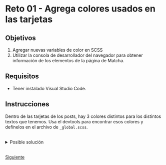 # Reto 01 - Agrega colores usados en las tarjetas

## Objetivos
1. Agregar nuevas variables de color en SCSS
2. Utilizar la consola de desarrollador del navegador para obtener información de los elementos de la página de Matcha.
## Requisitos
- Tener instalado Visual Studio Code.

## Instrucciones

Dentro de las tarjetas de los posts, hay 3 colores distintos para los distintos
textos que tenemos. Usa el devtools para encontrar esos colores y defínelos en
el archivo de `_global.scss`.

<br/>

<details>
  <summary>Posible solución</summary>

Definimos los colores en `_global.scss`:

```scss{7-9}
/** _global.scss */

/** colores */
$dark-green-title: #025157;
$dark-green-text: #135359;
$white: #ffffff;
$gray: #4a4a4a;
$light-gray: #979797;
$light-green: #67b54b;
```

</details>

<br/>

[Siguiente](../reto-02/README.md)